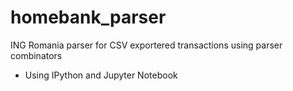 # homebank_parser
ING Romania parser for CSV exportered transactions using parser combinators
- Using IPython and Jupyter Notebook
